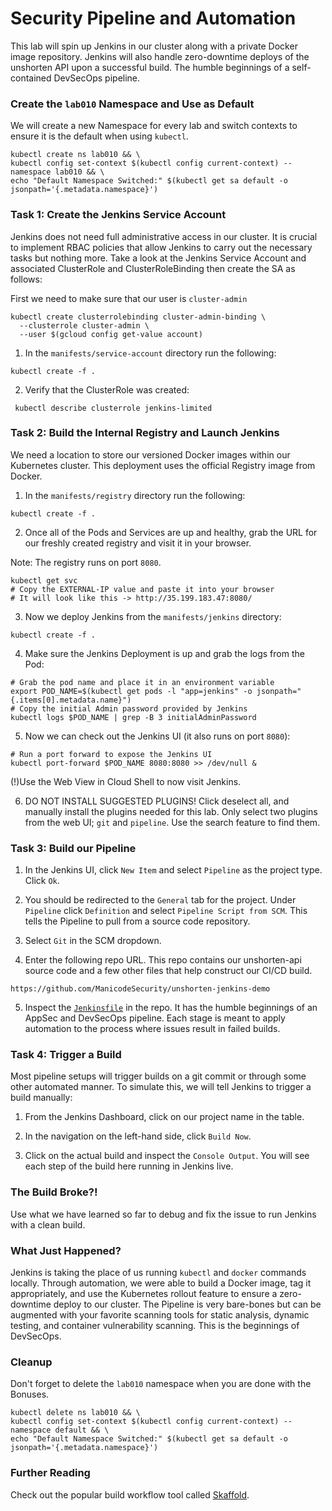 # Security Pipeline and Automation
This lab will spin up Jenkins in our cluster along with a private Docker image repository. Jenkins will also handle zero-downtime deploys of the unshorten API upon a successful build. The humble beginnings of a self-contained DevSecOps pipeline.

### Create the `lab010` Namespace and Use as Default

We will create a new Namespace for every lab and switch contexts to ensure it is the default when using `kubectl`.
```
kubectl create ns lab010 && \
kubectl config set-context $(kubectl config current-context) --namespace lab010 && \
echo "Default Namespace Switched:" $(kubectl get sa default -o jsonpath='{.metadata.namespace}')
```

### Task 1: Create the Jenkins Service Account
Jenkins does not need full administrative access in our cluster. It is crucial to implement RBAC policies that allow Jenkins to carry out the necessary tasks but nothing more. Take a look at the Jenkins Service Account and associated ClusterRole and ClusterRoleBinding then create the SA as follows:

First we need to make sure that our user is `cluster-admin`
```
kubectl create clusterrolebinding cluster-admin-binding \
  --clusterrole cluster-admin \
  --user $(gcloud config get-value account)
```

1. In the `manifests/service-account` directory run the following:

```
kubectl create -f .
```

2. Verify that the ClusterRole was created:
```
 kubectl describe clusterrole jenkins-limited
 ```

### Task 2: Build the Internal Registry and Launch Jenkins
We need a location to store our versioned Docker images within our Kubernetes cluster. This deployment uses the official Registry image from Docker.

1. In the `manifests/registry` directory run the following:
```
kubectl create -f .
```

2. Once all of the Pods and Services are up and healthy, grab the URL for our freshly created registry and visit it in your browser.

Note: The registry runs on port `8080`.
```
kubectl get svc
# Copy the EXTERNAL-IP value and paste it into your browser
# It will look like this -> http://35.199.183.47:8080/
```

3. Now we deploy Jenkins from the `manifests/jenkins` directory:
```
kubectl create -f .
```

4. Make sure the Jenkins Deployment is up and grab the logs from the Pod:
```
# Grab the pod name and place it in an environment variable
export POD_NAME=$(kubectl get pods -l "app=jenkins" -o jsonpath="{.items[0].metadata.name}")
# Copy the initial Admin password provided by Jenkins
kubectl logs $POD_NAME | grep -B 3 initialAdminPassword
```

5. Now we can check out the Jenkins UI (it also runs on port `8080`):
```
# Run a port forward to expose the Jenkins UI
kubectl port-forward $POD_NAME 8080:8080 >> /dev/null &
```
(!)Use the Web View in Cloud Shell to now visit Jenkins.

6. DO NOT INSTALL SUGGESTED PLUGINS! Click deselect all, and manually install the plugins needed for this lab. Only select two plugins from the web UI; `git` and `pipeline`. Use the search feature to find them.

### Task 3: Build our Pipeline

1. In the Jenkins UI, click `New Item` and select `Pipeline` as the project type. Click `Ok`.

2. You should be redirected to the `General` tab for the project. Under `Pipeline` click `Definition` and select `Pipeline Script from SCM`. This tells the Pipeline to pull from a source code repository.

3. Select `Git` in the SCM dropdown.

4. Enter the following repo URL. This repo contains our unshorten-api source code and a few other files that help construct our CI/CD build.
```
https://github.com/ManicodeSecurity/unshorten-jenkins-demo
```

5. Inspect the [`Jenkinsfile`](https://github.com/ManicodeSecurity/unshorten-jenkins-demo/blob/master/Jenkinsfile) in the repo. It has the humble beginnings of an AppSec and DevSecOps pipeline. Each stage is meant to apply automation to the process where issues result in failed builds.

### Task 4: Trigger a Build
Most pipeline setups will trigger builds on a git commit or through some other automated manner. To simulate this, we will tell Jenkins to trigger a build manually:

1. From the Jenkins Dashboard, click on our project name in the table.

2. In the navigation on the left-hand side, click `Build Now`.

3. Click on the actual build and inspect the `Console Output`. You will see each step of the build here running in Jenkins live.

### The Build Broke?!
Use what we have learned so far to debug and fix the issue to run Jenkins with a clean build.

### What Just Happened?

Jenkins is taking the place of us running `kubectl` and `docker` commands locally. Through automation, we were able to build a Docker image, tag it appropriately, and use the Kubernetes rollout feature to ensure a zero-downtime deploy to our cluster. The Pipeline is very bare-bones but can be augmented with your favorite scanning tools for static analysis, dynamic testing, and container vulnerability scanning. This is the beginnings of DevSecOps.

### Cleanup

Don't forget to delete the `lab010` namespace when you are done with the Bonuses.
```
kubectl delete ns lab010 && \
kubectl config set-context $(kubectl config current-context) --namespace default && \
echo "Default Namespace Switched:" $(kubectl get sa default -o jsonpath='{.metadata.namespace}')
```

### Further Reading
Check out the popular build workflow tool called [Skaffold](https://github.com/GoogleContainerTools/skaffold).
